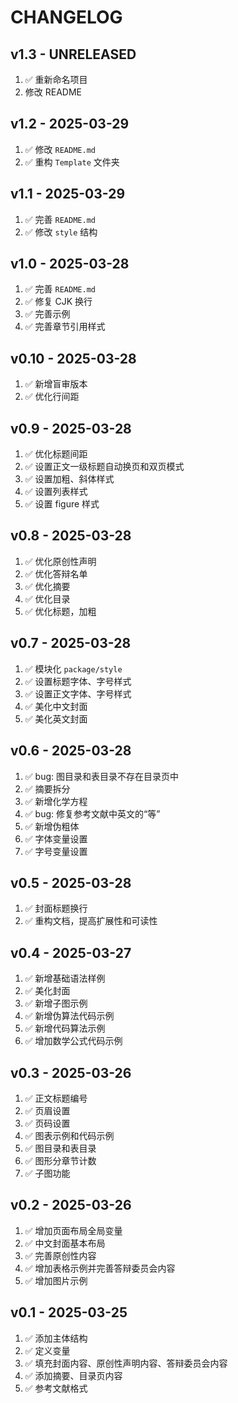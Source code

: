 # CHANGELOG

## v1.3 - UNRELEASED

1. ✅ 重新命名项目
2. 修改 README

## v1.2 - 2025-03-29

1. ✅ 修改 `README.md`
2. ✅ 重构 `Template` 文件夹

## v1.1 - 2025-03-29

1. ✅ 完善 `README.md`
2. ✅ 修改 `style` 结构

## v1.0 - 2025-03-28

1. ✅ 完善 `README.md`
2. ✅ 修复 CJK 换行
3. ✅ 完善示例
4. ✅ 完善章节引用样式

## v0.10 - 2025-03-28

1. ✅ 新增盲审版本
2. ✅ 优化行间距

## v0.9 - 2025-03-28

1. ✅ 优化标题间距
2. ✅ 设置正文一级标题自动换页和双页模式
3. ✅ 设置加粗、斜体样式
4. ✅ 设置列表样式
5. ✅ 设置 figure 样式

## v0.8 - 2025-03-28

1. ✅ 优化原创性声明
2. ✅ 优化答辩名单
3. ✅ 优化摘要
4. ✅ 优化目录
5. ✅ 优化标题，加粗

## v0.7 - 2025-03-28

1. ✅ 模块化 `package/style`
2. ✅ 设置标题字体、字号样式
3. ✅ 设置正文字体、字号样式
4. ✅ 美化中文封面
5. ✅ 美化英文封面

## v0.6 - 2025-03-28

1. ✅ bug: 图目录和表目录不存在目录页中
2. ✅ 摘要拆分
3. ✅ 新增化学方程
4. ✅ bug: 修复参考文献中英文的“等”
5. ✅ 新增伪粗体
6. ✅ 字体变量设置
7. ✅ 字号变量设置

## v0.5 - 2025-03-28

1. ✅ 封面标题换行
2. ✅ 重构文档，提高扩展性和可读性

## v0.4 - 2025-03-27

1. ✅ 新增基础语法样例
2. ✅ 美化封面
3. ✅ 新增子图示例
4. ✅ 新增伪算法代码示例
5. ✅ 新增代码算法示例
6. ✅ 增加数学公式代码示例

## v0.3 - 2025-03-26

1. ✅ 正文标题编号
2. ✅ 页眉设置
3. ✅ 页码设置
4. ✅ 图表示例和代码示例
5. ✅ 图目录和表目录
6. ✅ 图形分章节计数
7. ✅ 子图功能

## v0.2 - 2025-03-26

1. ✅ 增加页面布局全局变量
2. ✅ 中文封面基本布局
3. ✅ 完善原创性内容
4. ✅ 增加表格示例并完善答辩委员会内容
5. ✅ 增加图片示例

## v0.1 - 2025-03-25

1. ✅ 添加主体结构
2. ✅ 定义变量
3. ✅ 填充封面内容、原创性声明内容、答辩委员会内容
4. ✅ 添加摘要、目录页内容
5. ✅ 参考文献格式
